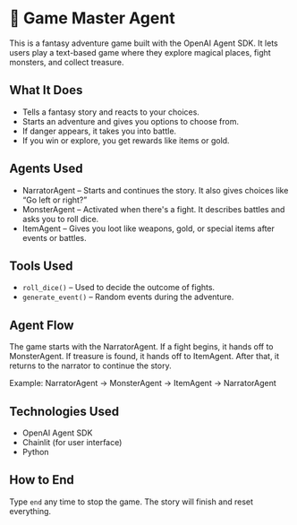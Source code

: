 # 🧙 Game Master Agent

This is a fantasy adventure game built with the OpenAI Agent SDK. It lets users play a text-based game where they explore magical places, fight monsters, and collect treasure.

## What It Does

- Tells a fantasy story and reacts to your choices.
- Starts an adventure and gives you options to choose from.
- If danger appears, it takes you into battle.
- If you win or explore, you get rewards like items or gold.

## Agents Used

- NarratorAgent – Starts and continues the story. It also gives choices like “Go left or right?”
- MonsterAgent – Activated when there's a fight. It describes battles and asks you to roll dice.
- ItemAgent – Gives you loot like weapons, gold, or special items after events or battles.

## Tools Used

- `roll_dice()` – Used to decide the outcome of fights.
- `generate_event()` – Random events during the adventure.

## Agent Flow

The game starts with the NarratorAgent. If a fight begins, it hands off to MonsterAgent. If treasure is found, it hands off to ItemAgent. After that, it returns to the narrator to continue the story.

Example:
NarratorAgent → MonsterAgent → ItemAgent → NarratorAgent

## Technologies Used

- OpenAI Agent SDK
- Chainlit (for user interface)
- Python

## How to End

Type `end` any time to stop the game. The story will finish and reset everything.